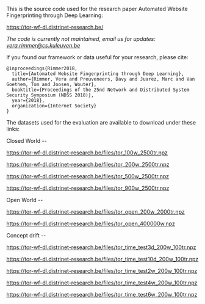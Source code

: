 This is the source code used for the research paper Automated Website Fingerprinting through Deep Learning:

https://tor-wf-dl.distrinet-research.be/

*The code is currently not maintained, email us for updates: vera.rimmer@cs.kuleuven.be*

If you found our framework or data useful for your research, please cite:

```
@inproceedings{Rimmer2018,
  title={Automated Website Fingerprinting through Deep Learning},
  author={Rimmer, Vera and Preuveneers, Davy and Juarez, Marc and Van Goethem, Tom and Joosen, Wouter},
  booktitle={Proceedings of the 25nd Network and Distributed System Security Symposium (NDSS 2018)},
  year={2018},
  organization={Internet Society}
}
```

The datasets used for the evaluation are available to download under these links:

Closed World --

https://tor-wf-dl.distrinet-research.be/files/tor_100w_2500tr.npz

https://tor-wf-dl.distrinet-research.be/files/tor_200w_2500tr.npz

https://tor-wf-dl.distrinet-research.be/files/tor_500w_2500tr.npz

https://tor-wf-dl.distrinet-research.be/files/tor_900w_2500tr.npz

Open World --

https://tor-wf-dl.distrinet-research.be/files/tor_open_200w_2000tr.npz

https://tor-wf-dl.distrinet-research.be/files/tor_open_400000w.npz

Concept drift --

https://tor-wf-dl.distrinet-research.be/files/tor_time_test3d_200w_100tr.npz

https://tor-wf-dl.distrinet-research.be/files/tor_time_test10d_200w_100tr.npz

https://tor-wf-dl.distrinet-research.be/files/tor_time_test2w_200w_100tr.npz

https://tor-wf-dl.distrinet-research.be/files/tor_time_test4w_200w_100tr.npz

https://tor-wf-dl.distrinet-research.be/files/tor_time_test6w_200w_100tr.npz
